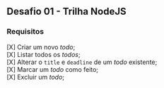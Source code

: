 ## Desafio 01 - Trilha NodeJS

### Requisitos

[X] Criar um novo *todo*; <br />
[X] Listar todos os *todos*; <br />
[X] Alterar o `title` e `deadline` de um *todo* existente; <br />
[X] Marcar um *todo* como feito; <br />
[X] Excluir um *todo*;